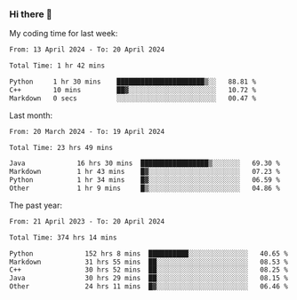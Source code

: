 ### Hi there 👋

My coding time for last week:

<!--START_SECTION:week-->

```txt
From: 13 April 2024 - To: 20 April 2024

Total Time: 1 hr 42 mins

Python     1 hr 30 mins    ██████████████████████▒░░   88.81 %
C++        10 mins         ██▓░░░░░░░░░░░░░░░░░░░░░░   10.72 %
Markdown   0 secs          ░░░░░░░░░░░░░░░░░░░░░░░░░   00.47 %
```

<!--END_SECTION:week-->

Last month:

<!--START_SECTION:month-->

```txt
From: 20 March 2024 - To: 19 April 2024

Total Time: 23 hrs 49 mins

Java             16 hrs 30 mins  █████████████████▒░░░░░░░   69.30 %
Markdown         1 hr 43 mins    █▓░░░░░░░░░░░░░░░░░░░░░░░   07.23 %
Python           1 hr 34 mins    █▓░░░░░░░░░░░░░░░░░░░░░░░   06.59 %
Other            1 hr 9 mins     █▒░░░░░░░░░░░░░░░░░░░░░░░   04.86 %
```

<!--END_SECTION:month-->

The past year:

<!--START_SECTION:year-->

```txt
From: 21 April 2023 - To: 20 April 2024

Total Time: 374 hrs 14 mins

Python             152 hrs 8 mins  ██████████░░░░░░░░░░░░░░░   40.65 %
Markdown           31 hrs 55 mins  ██░░░░░░░░░░░░░░░░░░░░░░░   08.53 %
C++                30 hrs 52 mins  ██░░░░░░░░░░░░░░░░░░░░░░░   08.25 %
Java               30 hrs 29 mins  ██░░░░░░░░░░░░░░░░░░░░░░░   08.15 %
Other              24 hrs 11 mins  █▓░░░░░░░░░░░░░░░░░░░░░░░   06.46 %
```

<!--END_SECTION:year-->
